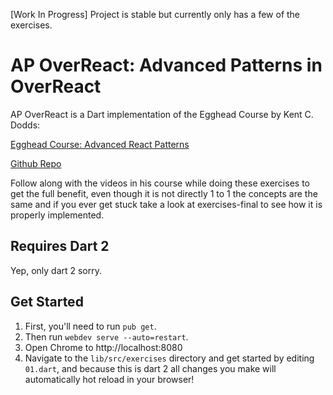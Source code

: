[Work In Progress] Project is stable but currently only has a few of the exercises.

# AP OverReact: Advanced Patterns in OverReact

AP OverReact is a Dart implementation of the Egghead Course by Kent C. Dodds: 

[Egghead Course: Advanced React Patterns](https://egghead.io/courses/advanced-react-component-patterns)

[Github Repo](https://github.com/kentcdodds/advanced-react-patterns-v2/tree/egghead/)

Follow along with the videos in his course while doing these exercises to get the full benefit,
even though it is not directly 1 to 1 the concepts are the same and if you ever get stuck take a look at exercises-final to see how it is properly implemented.

## Requires Dart 2
Yep, only dart 2 sorry.

## Get Started
1. First, you'll need to run `pub get`.
2. Then run `webdev serve --auto=restart`.
3. Open Chrome to http://localhost:8080
4. Navigate to the `lib/src/exercises` directory and get started by editing `01.dart`, and because this is dart 2 all changes you make will automatically hot reload in your browser!
